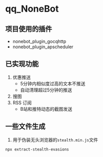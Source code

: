 # qq_NoneBot

## 项目使用的插件
- nonebot_plugin_gocqhttp
- nonebot_plugin_apscheduler

## 已实现功能
1. 优惠推送
    - 5分钟内相似度过高的文本不推送
    - 自动清理超过5分钟的推送
2. 搜图
3. RSS 订阅
   - B站和推特动态的截图发送

## 一些文件生成

1. 用于伪装无头浏览器的`stealth.min.js`文件

```npx extract-stealth-evasions```